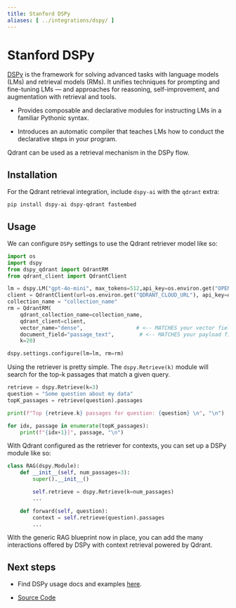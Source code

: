 ```yaml
---
title: Stanford DSPy
aliases: [ ../integrations/dspy/ ]
---
```


# Stanford DSPy

[DSPy](https://github.com/stanfordnlp/dspy) is the framework for solving advanced tasks with language models (LMs) and retrieval models (RMs). It unifies techniques for prompting and fine-tuning LMs — and approaches for reasoning, self-improvement, and augmentation with retrieval and tools.

- Provides composable and declarative modules for instructing LMs in a familiar Pythonic syntax.

- Introduces an automatic compiler that teaches LMs how to conduct the declarative steps in your program.

Qdrant can be used as a retrieval mechanism in the DSPy flow.

## Installation

For the Qdrant retrieval integration, include `dspy-ai` with the `qdrant` extra:
```bash
pip install dspy-ai dspy-qdrant fastembed
```

## Usage

We can configure `DSPy` settings to use the Qdrant retriever model like so:
```python
import os
import dspy
from dspy_qdrant import QdrantRM
from qdrant_client import QdrantClient

lm = dspy.LM("gpt-4o-mini", max_tokens=512,api_key=os.environ.get("OPENAI_API_KEY"))
client = QdrantClient(url=os.environ.get("QDRANT_CLOUD_URL"), api_key=os.environ.get("QDRANT_API_KEY"))
collection_name = "collection_name"
rm = QdrantRM(
    qdrant_collection_name=collection_name, 
    qdrant_client=client, 
    vector_name="dense",                 # <-- MATCHES your vector field in upsert
    document_field="passage_text",        # <-- MATCHES your payload field in upsert
    k=20)

dspy.settings.configure(lm=lm, rm=rm)
```
Using the retriever is pretty simple. The `dspy.Retrieve(k)` module will search for the top-k passages that match a given query.

```python
retrieve = dspy.Retrieve(k=3)
question = "Some question about my data"
topK_passages = retrieve(question).passages

print(f"Top {retrieve.k} passages for question: {question} \n", "\n")

for idx, passage in enumerate(topK_passages):
    print(f"{idx+1}]", passage, "\n")
```

With Qdrant configured as the retriever for contexts, you can set up a DSPy module like so:
```python
class RAG(dspy.Module):
    def __init__(self, num_passages=3):
        super().__init__()

        self.retrieve = dspy.Retrieve(k=num_passages)
        ...

    def forward(self, question):
        context = self.retrieve(question).passages
        ...

```

With the generic RAG blueprint now in place, you can add the many interactions offered by DSPy with context retrieval powered by Qdrant.

## Next steps

- Find DSPy usage docs and examples [here](https://github.com/stanfordnlp/dspy#4-documentation--tutorials).

- [Source Code](https://github.com/stanfordnlp/dspy/blob/main/dspy/retrieve/qdrant_rm.py)
